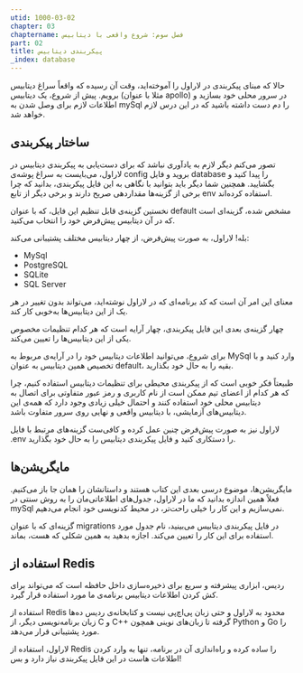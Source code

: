```yaml
---
utid: 1000-03-02
chapter: 03
chaptername: فصل سوم: شروع واقعی با دیتابیس
part: 02
title: پیکربندی دیتابیس
_index: database
---
```

حالا که مبنای پیکربندی در لاراول را آموخته‌اید، وقت آن رسیده که واقعاً سراغ دیتابیس برویم. پیش از شروع، یک دیتابیس (مثلا با عنوان apollo) در سرور محلی خود بسازید و اطلاعات لازم برای وصل شدن به mySql را دم دست داشته باشید که در این درس لازم خواهد شد.

## ساختار پیکربندی

تصور می‌کنم دیگر لازم به یادآوری نباشد که برای دست‌یابی به پیکربندی دیتابیس در لاراول، می‌بایست به سراغ پوشه‌ی config بروید و فایل database را پیدا کنید و بگشایید.
همچنین شما دیگر باید بتوانید با نگاهی به این فایل پیکربندی، بدانید که چرا برخی از گزینه‌ها مقداردهی صریح دارند و برخی دیگر از تابع env استفاده کرده‌اند. 

نخستین گزینه‌ی قابل تنظیم این فایل، که با عنوان default مشخص شده، گزینه‌ای است که در آن دیتابیس پیش‌فرض خود را انتخاب می‌کنید.

بله! لاراول، به صورت پیش‌فرض، از چهار دیتابیس مختلف پشتیبانی می‌کند:

 - MySql
 - PostgreSQL
 - SQLite
 - SQL Server

معنای این امر آن است که کد برنامه‌ای که در لاراول نوشته‌اید، می‌تواند بدون تغییر در هر یک از این دیتابیس‌ها به‌خوبی کار کند.

چهار گزینه‌ی بعدی این فایل پیکربندی، چهار آرایه است که هر کدام تنظیمات مخصوص یکی از این دیتابیس‌ها را تعیین می‌کند.

برای شروع، می‌توانید اطلاعات دیتابیس خود را در آرایه‌ی مربوط به MySql وارد کنید و با تخصیص همین دیتابیس به عنوان default، بقیه را به حال خود بگذارید.

طبیعتاً فکر خوبی است که از پیکربندی محیطی برای تنظیمات دیتابیس استفاده کنیم، چرا که هر کدام از اعضای تیم ممکن است از نام کاربری و رمز عبور متفاوتی برای اتصال به دیتابیس محلی خود استفاده کنند و احتمال خیلی زیادی وجود دارد که همه‌ی این دیتابیس‌های آزمایشی، با دیتابیس واقعی و نهایی روی سرور متفاوت باشد.

لاراول نیز به صورت پیش‌فرض چنین عمل کرده و کافی‌ست گزینه‌های مرتبط با فایل .env را دستکاری کنید و فایل پیکربندی دیتابیس را به حال خود بگذارید.

## مایگریشن‌ها

مایگریشن‌ها، موضوع درسی بعدی این کتاب هستند و داستانشان را همان جا باز می‌کنیم. فعلاً همین اندازه بدانید که ما در لاراول، جدول‌های اطلاعاتی‌مان را به روش سنتی در mySql نمی‌سازیم و این کار را خیلی راحت‌تر، در محیط کدنویسی خود انجام می‌دهیم.

گزینه‌ای که با عنوان migrations در فایل پیکربندی دیتابیس می‌بینید، نام جدول مورد استفاده برای این کار را تعیین می‌کند. اجازه بدهید به همین شکلی که هست، بماند.

## استفاده از Redis

ردیس، ابزاری پیشرفته و سریع برای ذخیره‌سازی داخل حافظه است که می‌تواند برای کش کردن اطلاعات دیتابیس برنامه‌ی ما مورد استفاده قرار گیرد.

استفاده از Redis محدود به لاراول و حتی زبان پی‌اچ‌پی نیست و کتابخانه‌ی ردیس ده‌ها زبان برنامه‌نویسی دیگر، از C و C++ گرفته تا زبان‌های نوینی همچون Python و Go را مورد پشتیبانی قرار می‌دهد.

لاراول، استفاده از Redis را ساده کرده و راه‌اندازی آن در برنامه، تنها به وارد کردن اطلاعات هاست در این فایل پیکربندی نیاز دارد و بس!
